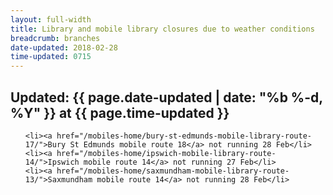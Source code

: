 ```yaml
---
layout: full-width
title: Library and mobile library closures due to weather conditions
breadcrumb: branches
date-updated: 2018-02-28
time-updated: 0715
---
```


<h2>Updated: {{ page.date-updated | date: "%b %-d, %Y" }} at {{ page.time-updated }}</h2>

<ul>

    <li><a href="/mobiles-home/bury-st-edmunds-mobile-library-route-17/">Bury St Edmunds mobile route 18</a> not running 28 Feb</li>
    <li><a href="/mobiles-home/ipswich-mobile-library-route-14/">Ipswich mobile route 14</a> not running 27 Feb</li>
    <li><a href="/mobiles-home/saxmundham-mobile-library-route-13/">Saxmundham mobile route 14</a> not running 28 Feb</li>

</ul>
